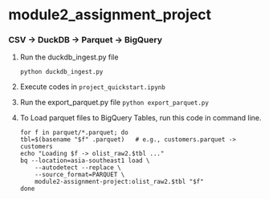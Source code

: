 # module2_assignment_project



### CSV -> DuckDB -> Parquet -> BigQuery

1. Run the duckdb_ingest.py file

    ```python duckdb_ingest.py```

2. Execute codes in `project_quickstart.ipynb`

3. Run the export_parquet.py file
    ```python export_parquet.py```

4. To Load parquet files to BigQuery Tables, run this code in command line.
    ```
    for f in parquet/*.parquet; do
    tbl=$(basename "$f" .parquet)   # e.g., customers.parquet -> customers
    echo "Loading $f -> olist_raw2.$tbl ..."
    bq --location=asia-southeast1 load \
        --autodetect --replace \
        --source_format=PARQUET \
        module2-assignment-project:olist_raw2.$tbl "$f"
    done
    ```